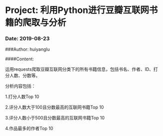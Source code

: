 # Project: 利用Python进行豆瓣互联网书籍的爬取与分析

### Date: 2019-08-23  

###Author: huiyanglu  

####Content:    
  
运用requests爬取豆瓣互联网分类下的所有书籍信息，包括书名、作者、ID、打分人数、分数等。  
  
分析内容包括：  

1.打分人数Top 10  
  
2.评分人数大于100且分数最高的互联网书籍Top 10  
  
3.评分人数小于500且分数最高的互联网书籍Top 10  
  
4.作品最多的作者Top 10  
